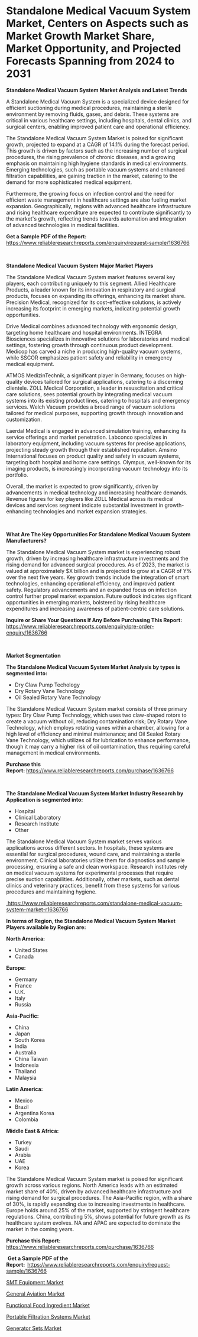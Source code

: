 <p><h1>Standalone Medical Vacuum System Market, Centers on Aspects such as Market Growth Market Share, Market Opportunity, and Projected Forecasts Spanning from 2024 to 2031</h1></p><p><strong>Standalone Medical Vacuum System Market Analysis and Latest Trends</strong></p>
<p><p>A Standalone Medical Vacuum System is a specialized device designed for efficient suctioning during medical procedures, maintaining a sterile environment by removing fluids, gases, and debris. These systems are critical in various healthcare settings, including hospitals, dental clinics, and surgical centers, enabling improved patient care and operational efficiency.</p><p>The Standalone Medical Vacuum System Market is poised for significant growth, projected to expand at a CAGR of 14.1% during the forecast period. This growth is driven by factors such as the increasing number of surgical procedures, the rising prevalence of chronic diseases, and a growing emphasis on maintaining high hygiene standards in medical environments. Emerging technologies, such as portable vacuum systems and enhanced filtration capabilities, are gaining traction in the market, catering to the demand for more sophisticated medical equipment.</p><p>Furthermore, the growing focus on infection control and the need for efficient waste management in healthcare settings are also fueling market expansion. Geographically, regions with advanced healthcare infrastructure and rising healthcare expenditure are expected to contribute significantly to the market's growth, reflecting trends towards automation and integration of advanced technologies in medical facilities.</p></p>
<p><strong>Get a Sample PDF of the Report:&nbsp;</strong> <a href="https://www.reliableresearchreports.com/enquiry/request-sample/1636766?utm_campaign=1605&utm_medium=2&utm_source=Github&utm_content=ia&utm_term=18102024&utm_id=standalone-medical-vacuum-system">https://www.reliableresearchreports.com/enquiry/request-sample/1636766</a></p>
<p>&nbsp;</p>
<p><strong>Standalone Medical Vacuum System Major Market Players</strong></p>
<p><p>The Standalone Medical Vacuum System market features several key players, each contributing uniquely to this segment. Allied Healthcare Products, a leader known for its innovation in respiratory and surgical products, focuses on expanding its offerings, enhancing its market share. Precision Medical, recognized for its cost-effective solutions, is actively increasing its footprint in emerging markets, indicating potential growth opportunities. </p><p>Drive Medical combines advanced technology with ergonomic design, targeting home healthcare and hospital environments. INTEGRA Biosciences specializes in innovative solutions for laboratories and medical settings, fostering growth through continuous product development. Medicop has carved a niche in producing high-quality vacuum systems, while SSCOR emphasizes patient safety and reliability in emergency medical equipment.</p><p>ATMOS MedizinTechnik, a significant player in Germany, focuses on high-quality devices tailored for surgical applications, catering to a discerning clientele. ZOLL Medical Corporation, a leader in resuscitation and critical care solutions, sees potential growth by integrating medical vacuum systems into its existing product lines, catering to hospitals and emergency services. Welch Vacuum provides a broad range of vacuum solutions tailored for medical purposes, supporting growth through innovation and customization. </p><p>Laerdal Medical is engaged in advanced simulation training, enhancing its service offerings and market penetration. Labconco specializes in laboratory equipment, including vacuum systems for precise applications, projecting steady growth through their established reputation. Amsino International focuses on product quality and safety in vacuum systems, targeting both hospital and home care settings. Olympus, well-known for its imaging products, is increasingly incorporating vacuum technology into its portfolio.</p><p>Overall, the market is expected to grow significantly, driven by advancements in medical technology and increasing healthcare demands. Revenue figures for key players like ZOLL Medical across its medical devices and services segment indicate substantial investment in growth-enhancing technologies and market expansion strategies.</p></p>
<p>&nbsp;</p>
<p><strong>What Are The Key Opportunities For Standalone Medical Vacuum System Manufacturers?</strong></p>
<p><p>The Standalone Medical Vacuum System market is experiencing robust growth, driven by increasing healthcare infrastructure investments and the rising demand for advanced surgical procedures. As of 2023, the market is valued at approximately $X billion and is projected to grow at a CAGR of Y% over the next five years. Key growth trends include the integration of smart technologies, enhancing operational efficiency, and improved patient safety. Regulatory advancements and an expanded focus on infection control further propel market expansion. Future outlook indicates significant opportunities in emerging markets, bolstered by rising healthcare expenditures and increasing awareness of patient-centric care solutions.</p></p>
<p><strong>Inquire or Share Your Questions If Any Before Purchasing This Report:</strong> <a href="https://www.reliableresearchreports.com/enquiry/pre-order-enquiry/1636766?utm_campaign=1605&utm_medium=2&utm_source=Github&utm_content=ia&utm_term=18102024&utm_id=standalone-medical-vacuum-system">https://www.reliableresearchreports.com/enquiry/pre-order-enquiry/1636766</a></p>
<p>&nbsp;</p>
<p><strong>Market Segmentation</strong></p>
<p><strong>The Standalone Medical Vacuum System Market Analysis by types is segmented into:</strong></p>
<p><ul><li>Dry Claw Pump Techology</li><li>Dry Rotary Vane Technology</li><li>Oil Sealed Rotary Vane Technology</li></ul></p>
<p><p>The Standalone Medical Vacuum System market consists of three primary types: Dry Claw Pump Technology, which uses two claw-shaped rotors to create a vacuum without oil, reducing contamination risk; Dry Rotary Vane Technology, which employs rotating vanes within a chamber, allowing for a high level of efficiency and minimal maintenance; and Oil Sealed Rotary Vane Technology, which utilizes oil for lubrication to enhance performance, though it may carry a higher risk of oil contamination, thus requiring careful management in medical environments.</p></p>
<p><strong>Purchase this Report:&nbsp;</strong><a href="https://www.reliableresearchreports.com/purchase/1636766?utm_campaign=1605&utm_medium=2&utm_source=Github&utm_content=ia&utm_term=18102024&utm_id=standalone-medical-vacuum-system">https://www.reliableresearchreports.com/purchase/1636766</a></p>
<p>&nbsp;</p>
<p><strong>The Standalone Medical Vacuum System Market Industry Research by Application is segmented into:</strong></p>
<p><ul><li>Hospital</li><li>Clinical Laboratory</li><li>Research Institute</li><li>Other</li></ul></p>
<p><p>The Standalone Medical Vacuum System market serves various applications across different sectors. In hospitals, these systems are essential for surgical procedures, wound care, and maintaining a sterile environment. Clinical laboratories utilize them for diagnostics and sample processing, ensuring a safe and clean workspace. Research institutes rely on medical vacuum systems for experimental processes that require precise suction capabilities. Additionally, other markets, such as dental clinics and veterinary practices, benefit from these systems for various procedures and maintaining hygiene.</p></p>
<p><a href="https://www.reliableresearchreports.com/standalone-medical-vacuum-system-market-r1636766?utm_campaign=1605&utm_medium=2&utm_source=Github&utm_content=ia&utm_term=18102024&utm_id=standalone-medical-vacuum-system">&nbsp;https://www.reliableresearchreports.com/standalone-medical-vacuum-system-market-r1636766</a></p>
<p><strong>In terms of Region, the Standalone Medical Vacuum System Market Players available by Region are:</strong></p>
<p>
    <p> <strong> North America: </strong>
        <ul>
            <li>United States</li>
            <li>Canada</li>
        </ul>
        </p> 
    <p> <strong> Europe: </strong>
        <ul>
            <li>Germany</li>
            <li>France</li>
            <li>U.K.</li>
            <li>Italy</li>
            <li>Russia</li>
        </ul>
        </p> 
    <p> <strong> Asia-Pacific: </strong>
        <ul>
            <li>China</li>
            <li>Japan</li>
            <li>South Korea</li>
            <li>India</li>
            <li>Australia</li>
            <li>China Taiwan</li>
            <li>Indonesia</li>
            <li>Thailand</li>
            <li>Malaysia</li>
        </ul>
        </p> 
    <p> <strong> Latin America: </strong>
        <ul>
            <li>Mexico</li>
            <li>Brazil</li>
            <li>Argentina Korea</li>
            <li>Colombia</li>
        </ul>
        </p> 
    <p> <strong> Middle East & Africa: </strong>
        <ul>
            <li>Turkey</li>
            <li>Saudi</li>
            <li>Arabia</li>
            <li>UAE</li>
            <li>Korea</li>
        </ul>
    </p>
    </p>
<p><p>The Standalone Medical Vacuum System market is poised for significant growth across various regions. North America leads with an estimated market share of 40%, driven by advanced healthcare infrastructure and rising demand for surgical procedures. The Asia-Pacific region, with a share of 30%, is rapidly expanding due to increasing investments in healthcare. Europe holds around 25% of the market, supported by stringent healthcare regulations. China, contributing 5%, shows potential for future growth as its healthcare system evolves. NA and APAC are expected to dominate the market in the coming years.</p></p>
<p><strong>Purchase this Report: </strong><a href="https://www.reliableresearchreports.com/purchase/1636766?utm_campaign=1605&utm_medium=2&utm_source=Github&utm_content=ia&utm_term=18102024&utm_id=standalone-medical-vacuum-system">https://www.reliableresearchreports.com/purchase/1636766</a></p>
<p>&nbsp;<strong>Get a Sample PDF of the Report:&nbsp;&nbsp;</strong><a href="https://www.reliableresearchreports.com/enquiry/request-sample/1636766?utm_campaign=1605&utm_medium=2&utm_source=Github&utm_content=ia&utm_term=18102024&utm_id=standalone-medical-vacuum-system">https://www.reliableresearchreports.com/enquiry/request-sample/1636766</a></p>
<p><strong></strong></p>
<p><p><a href="https://issuu.com/reportprime-2/docs/smt-equipment-market-size-2030.pptx_38c0a72c6788c0?utm_campaign=1605&utm_medium=2&utm_source=Github&utm_content=ia&utm_term=18102024&utm_id=standalone-medical-vacuum-system">SMT Equipment Market</a></p><p><a href="https://www.linkedin.com/pulse/general-aviation-market-global-share-ranking-overall-sales-hvamc?utm_campaign=1605&utm_medium=2&utm_source=Github&utm_content=ia&utm_term=18102024&utm_id=standalone-medical-vacuum-system">General Aviation Market</a></p><p><a href="https://www.linkedin.com/pulse/functional-food-ingredient-market-drivers-challenges-nwfze?utm_campaign=1605&utm_medium=2&utm_source=Github&utm_content=ia&utm_term=18102024&utm_id=standalone-medical-vacuum-system">Functional Food Ingredient Market</a></p><p><a href="https://issuu.com/reportprime-2/docs/portable-filtration-systems-market-_7b19aedad7be65?utm_campaign=1605&utm_medium=2&utm_source=Github&utm_content=ia&utm_term=18102024&utm_id=standalone-medical-vacuum-system">Portable Filtration Systems Market</a></p><p><a href="https://www.linkedin.com/pulse/opportunities-challenges-generator-sets-market-strategic-insights-gaswc?utm_campaign=1605&utm_medium=2&utm_source=Github&utm_content=ia&utm_term=18102024&utm_id=standalone-medical-vacuum-system">Generator Sets Market</a></p></p>